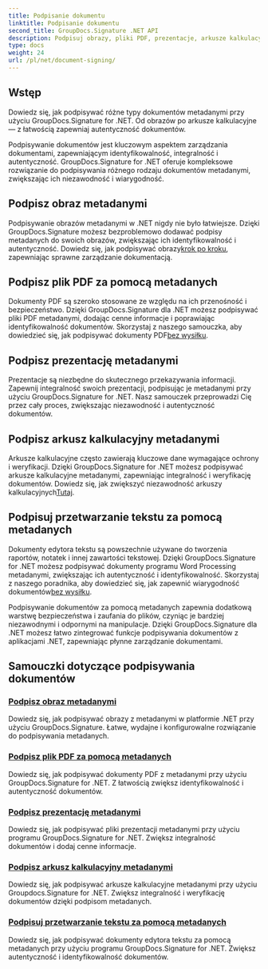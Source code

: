 ```yaml
---
title: Podpisanie dokumentu
linktitle: Podpisanie dokumentu
second_title: GroupDocs.Signature .NET API
description: Podpisuj obrazy, pliki PDF, prezentacje, arkusze kalkulacyjne i dokumenty programu Word za pomocą metadanych za pomocą GroupDocs.Signature .NET. Zwiększ autentyczność i integralność dokumentów.
type: docs
weight: 24
url: /pl/net/document-signing/
---
```

## Wstęp

Dowiedz się, jak podpisywać różne typy dokumentów metadanymi przy użyciu GroupDocs.Signature for .NET. Od obrazów po arkusze kalkulacyjne — z łatwością zapewniaj autentyczność dokumentów.

Podpisywanie dokumentów jest kluczowym aspektem zarządzania dokumentami, zapewniającym identyfikowalność, integralność i autentyczność. GroupDocs.Signature for .NET oferuje kompleksowe rozwiązanie do podpisywania różnego rodzaju dokumentów metadanymi, zwiększając ich niezawodność i wiarygodność.

## Podpisz obraz metadanymi
Podpisywanie obrazów metadanymi w .NET nigdy nie było łatwiejsze. Dzięki GroupDocs.Signature możesz bezproblemowo dodawać podpisy metadanych do swoich obrazów, zwiększając ich identyfikowalność i autentyczność. Dowiedz się, jak podpisywać obrazy[krok po kroku](./sign-image-with-metadata/), zapewniając sprawne zarządzanie dokumentacją.

## Podpisz plik PDF za pomocą metadanych
 Dokumenty PDF są szeroko stosowane ze względu na ich przenośność i bezpieczeństwo. Dzięki GroupDocs.Signature dla .NET możesz podpisywać pliki PDF metadanymi, dodając cenne informacje i poprawiając identyfikowalność dokumentów. Skorzystaj z naszego samouczka, aby dowiedzieć się, jak podpisywać dokumenty PDF[bez wysiłku](./sign-pdf-with-metadata/).

## Podpisz prezentację metadanymi
Prezentacje są niezbędne do skutecznego przekazywania informacji. Zapewnij integralność swoich prezentacji, podpisując je metadanymi przy użyciu GroupDocs.Signature for .NET. Nasz samouczek przeprowadzi Cię przez cały proces, zwiększając niezawodność i autentyczność dokumentów.

## Podpisz arkusz kalkulacyjny metadanymi
Arkusze kalkulacyjne często zawierają kluczowe dane wymagające ochrony i weryfikacji. Dzięki GroupDocs.Signature for .NET możesz podpisywać arkusze kalkulacyjne metadanymi, zapewniając integralność i weryfikację dokumentów. Dowiedz się, jak zwiększyć niezawodność arkuszy kalkulacyjnych[Tutaj](./sign-spreadsheet-with-metadata/).

## Podpisuj przetwarzanie tekstu za pomocą metadanych
 Dokumenty edytora tekstu są powszechnie używane do tworzenia raportów, notatek i innej zawartości tekstowej. Dzięki GroupDocs.Signature for .NET możesz podpisywać dokumenty programu Word Processing metadanymi, zwiększając ich autentyczność i identyfikowalność. Skorzystaj z naszego poradnika, aby dowiedzieć się, jak zapewnić wiarygodność dokumentów[bez wysiłku](./sign-word-processing-with-metadata/).

Podpisywanie dokumentów za pomocą metadanych zapewnia dodatkową warstwę bezpieczeństwa i zaufania do plików, czyniąc je bardziej niezawodnymi i odpornymi na manipulacje. Dzięki GroupDocs.Signature dla .NET możesz łatwo zintegrować funkcje podpisywania dokumentów z aplikacjami .NET, zapewniając płynne zarządzanie dokumentami.

## Samouczki dotyczące podpisywania dokumentów
### [Podpisz obraz metadanymi](./sign-image-with-metadata/)
Dowiedz się, jak podpisywać obrazy z metadanymi w platformie .NET przy użyciu GroupDocs.Signature. Łatwe, wydajne i konfigurowalne rozwiązanie do podpisywania metadanych.
### [Podpisz plik PDF za pomocą metadanych](./sign-pdf-with-metadata/)
Dowiedz się, jak podpisywać dokumenty PDF z metadanymi przy użyciu GroupDocs.Signature for .NET. Z łatwością zwiększ identyfikowalność i autentyczność dokumentów.
### [Podpisz prezentację metadanymi](./sign-presentation-with-metadata/)
Dowiedz się, jak podpisywać pliki prezentacji metadanymi przy użyciu programu GroupDocs.Signature for .NET. Zwiększ integralność dokumentów i dodaj cenne informacje.
### [Podpisz arkusz kalkulacyjny metadanymi](./sign-spreadsheet-with-metadata/)
Dowiedz się, jak podpisywać arkusze kalkulacyjne metadanymi przy użyciu Groupdocs.Signature for .NET. Zwiększ integralność i weryfikację dokumentów dzięki podpisom metadanych.
### [Podpisuj przetwarzanie tekstu za pomocą metadanych](./sign-word-processing-with-metadata/)
Dowiedz się, jak podpisywać dokumenty edytora tekstu za pomocą metadanych przy użyciu programu GroupDocs.Signature for .NET. Zwiększ autentyczność i identyfikowalność dokumentów.